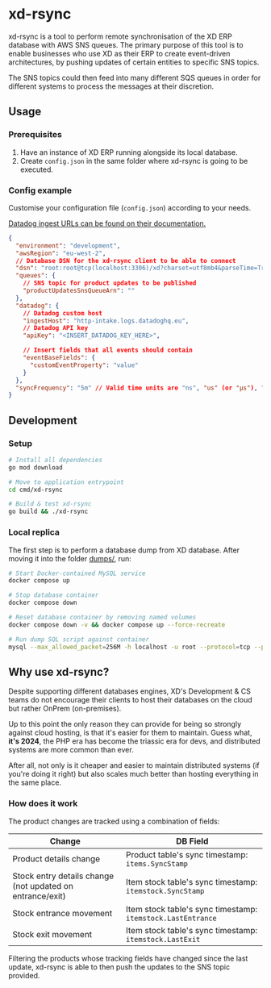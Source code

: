 # xd-rsync

xd-rsync is a tool to perform remote synchronisation of the XD ERP database with AWS SNS queues.
The primary purpose of this tool is to enable businesses who use XD as their ERP to create event-driven architectures, by pushing updates of certain entities to specific SNS topics.

The SNS topics could then feed into many different SQS queues in order for different systems to process the messages at their discretion.

## Usage

### Prerequisites

1. Have an instance of XD ERP running alongside its local database.
2. Create `config.json` in the same folder where xd-rsync is going to be executed.

### Config example

Customise your configuration file (`config.json`) according to your needs.

[Datadog ingest URLs can be found on their documentation.](https://docs.datadoghq.com/logs/log_collection/?tab=host#supported-endpoints)

```json
{
  "environment": "development",
  "awsRegion": "eu-west-2",
  // Database DSN for the xd-rsync client to be able to connect
  "dsn": "root:root@tcp(localhost:3306)/xd?charset=utf8mb4&parseTime=True&loc=Local",
  "queues": {
    // SNS topic for product updates to be published
    "productUpdatesSnsQueueArn": ""
  },
  "datadog": {
    // Datadog custom host
    "ingestHost": "http-intake.logs.datadoghq.eu",
    // Datadog API key
    "apiKey": "<INSERT_DATADOG_KEY_HERE>",

    // Insert fields that all events should contain
    "eventBaseFields": {
      "customEventProperty": "value"
    }
  },
  "syncFrequency": "5m" // Valid time units are "ns", "us" (or "µs"), "ms", "s", "m", "h".
}
```

## Development

### Setup

```bash
# Install all dependencies
go mod download

# Move to application entrypoint
cd cmd/xd-rsync

# Build & test xd-rsync
go build && ./xd-rsync

```

### Local replica

The first step is to perform a database dump from XD database. After moving it into the folder [dumps/](/dumps/), run:

```bash
# Start Docker-contained MySQL service
docker compose up

# Stop database container
docker compose down

# Reset database container by removing named volumes
docker compose down -v && docker compose up --force-recreate

# Run dump SQL script against container
mysql --max_allowed_packet=256M -h localhost -u root --protocol=tcp --password=root xd < ./dumps/dumpname.sql
```

## Why use xd-rsync?

Despite supporting different databases engines, XD's Development & CS teams do not encourage their
clients to host their databases on the cloud but rather OnPrem (on-premises).

Up to this point the only reason they can provide for being so strongly against cloud hosting, is that
it's easier for them to maintain. Guess what, **it's 2024**, the PHP era has become the triassic era for devs, and distributed systems are more common than ever.

After all, not only is it cheaper and easier to maintain distributed systems (if you're doing it right) but also scales much better than hosting everything in the same place.

### How does it work

The product changes are tracked using a combination of fields:

| Change                                                    | DB Field                                                    |
| --------------------------------------------------------- | ----------------------------------------------------------- |
| Product details change                                    | Product table's sync timestamp: `items.SyncStamp`           |
| Stock entry details change (not updated on entrance/exit) | Item stock table's sync timestamp: `itemstock.SyncStamp`    |
| Stock entrance movement                                   | Item stock table's sync timestamp: `itemstock.LastEntrance` |
| Stock exit movement                                       | Item stock table's sync timestamp: `itemstock.LastExit`     |

Filtering the products whose tracking fields have changed since the last update, xd-rsync is able to then push the updates to the SNS topic provided.
